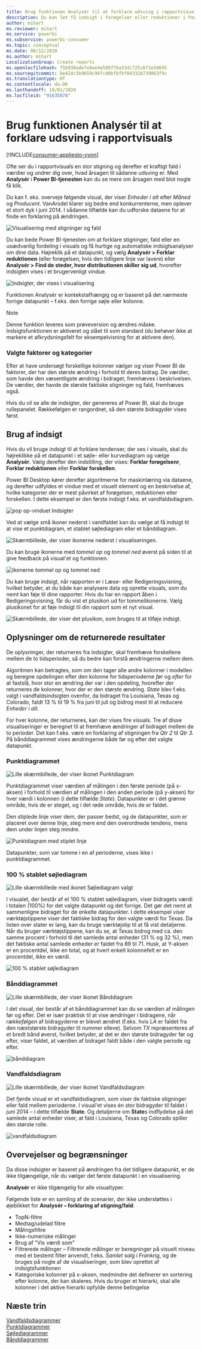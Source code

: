 ```yaml
---
title: Brug funktionen Analysér til at forklare udsving i rapportvisuals
description: Du kan let få indsigt i forøgelser eller reduktioner i Power BI-tjenesten
author: mihart
ms.reviewer: mihart
ms.service: powerbi
ms.subservice: powerbi-consumer
ms.topic: conceptual
ms.date: 08/12/2020
ms.author: mihart
LocalizationGroup: Create reports
ms.openlocfilehash: f5b930ade7e0ae4e58977ba33dc725c6f1e34695
ms.sourcegitcommit: be424c5b9659c96fc40bfbfbf04332b739063f9c
ms.translationtype: HT
ms.contentlocale: da-DK
ms.lasthandoff: 10/01/2020
ms.locfileid: "91635878"
---
```

# <a name="use-the-analyze-feature-to-explain-fluctuations-in-report-visuals"></a>Brug funktionen Analysér til at forklare udsving i rapportvisuals

[!INCLUDE[consumer-appliesto-yynn](../includes/consumer-appliesto-yynn.md)]

Ofte ser du i rapportvisuals en stor stigning og derefter et kraftigt fald i værdier og undrer dig over, hvad årsagen til sådanne udsving er. Med **Analysér** i **Power BI-tjenesten** kan du se mere om årsagen med blot nogle få klik.

Du kan f. eks. overveje følgende visual, der viser *Enheder i alt* efter *Måned* og *Producent*. VanArsdel klarer sig bedre end konkurrenterne, men oplever et stort dyk i juni 2014. I sådanne tilfælde kan du udforske dataene for at finde en forklaring på ændringen. 

![Visualisering med stigninger og fald](media/end-user-analyze-visuals/power-bi-line-chart.png)

Du kan bede Power BI-tjenesten om at forklare stigninger, fald eller en usædvanlig fordeling i visuals og få hurtige og automatiske indsigtsanalyser om dine data. Højreklik på et datapunkt, og vælg **Analysér > Forklar reduktionen** (eller forøgelsen, hvis den tidligere linje var lavere) eller **Analysér > Find de steder, hvor distributionen skiller sig ud**, hvorefter indsigten vises i et brugervenligt vindue.

![Indsigter, der vises i visualisering](media/end-user-analyze-visuals/power-bi-decrease.png)

Funktionen Analysér er kontekstafhængig og er baseret på det nærmeste forrige datapunkt – f.eks. den forrige søjle eller kolonne.

> [!NOTE]
> Denne funktion leveres som prøveversion og ændres måske. Indsigtsfunktionen er aktiveret og slået til som standard (du behøver ikke at markere et afkrydsningsfelt for eksempelvisning for at aktivere den).

### <a name="which-factors-and-categories-are-chosen"></a>Valgte faktorer og kategorier

Efter at have undersøgt forskellige kolonner vælger og viser Power BI de faktorer, der har den største ændring i forhold til deres bidrag. De værdier, som havde den væsentligste ændring i bidraget, fremhæves i beskrivelsen. De værdier, der havde de største faktiske stigninger og fald, fremhæves også.

Hvis du vil se alle de indsigter, der genereres af Power BI, skal du bruge rullepanelet. Rækkefølgen er rangordnet, så den største bidragyder vises først. 

## <a name="using-insights"></a>Brug af indsigt
Hvis du vil bruge indsigt til at forklare tendenser, der ses i visuals, skal du højreklikke på et datapunkt i et søjle- eller kurvediagram og vælge **Analysér**. Vælg derefter den indstilling, der vises: **Forklar forøgelsenr**, **Forklar reduktionen** eller **Forklar forskellen**.

Power BI Desktop kører derefter algoritmerne for maskinlæring via dataene, og derefter udfyldes et vindue med et visuelt element og en beskrivelse af, hvilke kategorier der er mest påvirket af forøgelsen, reduktionen eller forskellen.  I dette eksempel er den første indsigt f.eks. et vandfaldsdiagram.

![pop op-vinduet Indsigter](media/end-user-analyze-visuals/power-bi-insight.png)

Ved at vælge små ikoner nederst i vandfaldet kan du vælge at få indsigt til at vise et punktdiagram, et stablet søjlediagram eller et bånddiagram.

![Skærmbillede, der viser ikonerne nederst i visualiseringen.](media/end-user-analyze-visuals/power-bi-options.png)

Du kan bruge ikonerne med *tommel op* og *tommel ned* øverst på siden til at give feedback på visual'et og funktionen.  

![ikonerne tommel op og tommel ned](media/end-user-analyze-visuals/power-bi-thumbs.png)


Du kan bruge indsigt, når rapporten er i Læse- eller Redigeringsvisning, hvilket betyder, at du både kan analysere data og oprette visuals, som du nemt kan føje til dine rapporter. Hvis du har en rapport åben i Redigeringsvisning, får du vist et plusikon ud for tommelikonerne. Vælg plusikonet for at føje indsigt til din rapport som et nyt visual. 

![Skærmbillede, der viser det plusikon, som bruges til at tilføje indsigt.](media/end-user-analyze-visuals/power-bi-add-visual.png)

## <a name="details-of-the-results-returned"></a>Oplysninger om de returnerede resultater

De oplysninger, der returneres fra indsigter, skal fremhæve forskellene mellem de to tidsperioder, så du bedre kan forstå ændringerne mellem dem.  

Algoritmen kan betragtes, som om den tager alle andre kolonner i modellen og beregne opdelingen efter den kolonne for tidsperioderne *før* og *efter* for at fastslå, hvor stor en ændring der var i den opdeling, hvorefter der returneres de kolonner, hvor der er den største ændring. *State* blev f.eks. valgt i vandfaldsindsigten ovenfor, da bidraget fra Louisiana, Texas og Colorado, faldt 13 % til 19 % fra juni til juli og bidrog mest til at reducere *Enheder i alt*.  

For hver kolonne, der returneres, kan der vises fire visuals. Tre af disse visualiseringer er beregnet til at fremhæve ændringer af bidraget mellem de to perioder. Det kan f.eks. være en forklaring af stigningen fra *Qtr 2* til *Qtr 3*. På bånddiagrammet vises ændringerne både før og efter det valgte datapunkt.

### <a name="the-scatter-plot"></a>Punktdiagrammet

![Lille skærmbillede, der viser ikonet Punktdiagram](media/end-user-analyze-visuals/power-bi-scatter-icon.png)

Punktdiagrammet viser værdien af målingen i den første periode (på x-aksen) i forhold til værdien af målingen i den anden periode (på y-aksen) for hver værdi i kolonnen (i dette tilfælde *State*). Datapunkter er i det grønne område, hvis de er steget, og i det røde område, hvis de er faldet. 

Den stiplede linje viser dem, der passer bedst, og de datapunkter, som er placeret over denne linje, steg mere end den overordnede tendens, mens dem under linjen steg mindre.  

![Punktdiagram med stiplet linje](media/end-user-analyze-visuals/power-bi-scatter.png)

Datapunkter, som var tomme i en af perioderne, vises ikke i punktdiagrammet.

### <a name="the-100-stacked-column-chart"></a>100 % stablet søjlediagram

![Lille skærmbillede med ikonet Søjlediagram valgt](media/end-user-analyze-visuals/power-bi-column-icon.png)

I visualet, der består af et 100 % stablet søjlediagram, viser bidragets værdi i totalen (100%) for det valgte datapunkt og det forrige. Det gør det nemt at sammenligne bidraget for de enkelte datapunkter. I dette eksempel viser værktøjstippene viser det faktiske bidrag for den valgte værdi for Texas. Da listen over stater er lang, kan du bruge værktøjstip til at få vist detaljerne. Når du bruger værktøjstippene, kan du se, at Texas bidrog med ca. den samme procent i forhold til det samlede antal enheder (31 % og 32 %), men det faktiske antal samlede enheder er faldet fra 89 til 71. Husk, at Y-aksen er en procentdel, ikke en total, og at hvert enkelt kolonnefelt er en procentdel, ikke en værdi. 

![100 % stablet søjlediagram](media/end-user-analyze-visuals/power-bi-stacked.png)

### <a name="the-ribbon-chart"></a>Bånddiagrammet

![Lille skærmbillede, der viser ikonet Bånddiagram](media/end-user-analyze-visuals/power-bi-ribbon-icon.png)

I det visual, der består af et bånddiagrammet kan du se værdien af målingen før og efter. Det er især praktisk til at vise ændringer i bidragene, når *rækkefølgen* af bidragyderne er blevet ændret (f.eks. hvis *LA* er faldet fra den næststørste bidragyder til nummer elleve).  Selvom *TX* repræsenteres af et bredt bånd øverst, hvilket betyder, at det er den største bidragyder før og efter, viser faldet, at værdien af bidraget faldt både i den valgte periode og efter.

![bånddiagram](media/end-user-analyze-visuals/power-bi-ribbon-tooltip.png)

### <a name="the-waterfall-chart"></a>Vandfaldsdiagram

![Lille skærmbillede, der viser ikonet Vandfaldsdiagram](media/end-user-analyze-visuals/power-bi-waterfall-icon.png)

Det fjerde visual er et vandfaldsdiagram, som viser de faktiske stigninger eller fald mellem perioderne. I visual'et vises én stor bidragyder til faldet i juni 2014 – i dette tilfælde **State**. Og detaljerne om **State**s indflydelse på det samlede antal enheder viser, at fald i Louisiana, Texas og Colorado spiller den største rolle.      

![vandfaldsdiagram](media/end-user-analyze-visuals/power-bi-insight.png)


 



## <a name="considerations-and-limitations"></a>Overvejelser og begrænsninger
Da disse indsigter er baseret på ændringen fra det tidligere datapunkt, er de ikke tilgængelige, når du vælger det første datapunkt i en visualisering. 

**Analysér** er ikke tilgængelig for alle visualtyper. 

Følgende liste er en samling af de scenarier, der ikke understøttes i øjeblikket for **Analysér – forklaring af stigning/fald**:

* TopN-filtre
* Medtag/udelad filtre
* Målingsfiltre
* Ikke-numeriske målinger
* Brug af "Vis værdi som"
* Filtrerede målinger – Filtrerede målinger er beregninger på visuelt niveau med et bestemt filter anvendt, f.eks. *Samlet salg i Frankrig*, og de bruges på nogle af de visualiseringer, som blev oprettet af indsigtsfunktionen
* Kategoriske kolonner på x-aksen, medmindre det definerer en sortering efter kolonne, der kan skaleres. Hvis du bruger et hierarki, skal alle kolonner i det aktive hierarki opfylde denne betingelse


## <a name="next-steps"></a>Næste trin
[Vandfaldsdiagrammer](../visuals/power-bi-visualization-waterfall-charts.md)    
[Punktdiagrammer](../visuals/power-bi-visualization-scatter.md)    
[Søjlediagrammer](../visuals/power-bi-report-visualizations.md)    
[Bånddiagrammer](../visuals/desktop-ribbon-charts.md)
